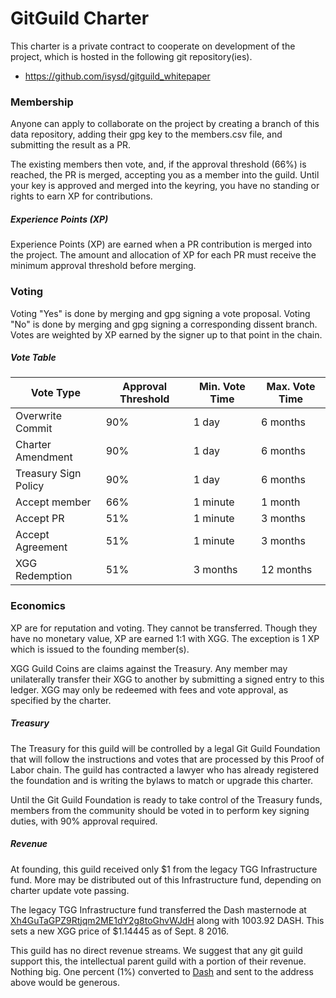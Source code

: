 # GitGuild Charter

This charter is a private contract to cooperate on development of the project, which is hosted in the following git repository(ies).

 + https://github.com/isysd/gitguild_whitepaper

### Membership

Anyone can apply to collaborate on the project by creating a branch of this data repository, adding their gpg key to the members.csv file, and submitting the result as a PR.

The existing members then vote, and, if the approval threshold (66%) is reached, the PR is merged, accepting you as a member into the guild. Until your key is approved and merged into the keyring, you have no standing or rights to earn XP for contributions.

##### Experience Points (XP)

Experience Points (XP) are earned when a PR contribution is merged into the project. The amount and allocation of XP for each PR must receive the minimum approval threshold before merging.

### Voting

Voting "Yes" is done by merging and gpg signing a vote proposal. Voting "No" is done by merging and gpg signing a corresponding dissent branch. Votes are weighted by XP earned by the signer up to that point in the chain.

##### Vote Table

| Vote Type | Approval Threshold | Min. Vote Time | Max. Vote Time |
|-----------|--------------------|----------------|----------------|
| Overwrite Commit | 90%         | 1 day          | 6 months       |
| Charter Amendment | 90%        | 1 day          | 6 months       |
| Treasury Sign Policy | 90%        | 1 day          | 6 months       |
| Accept member | 66%        | 1 minute          | 1 month       |
| Accept PR | 51%        | 1 minute          | 3 months       |
| Accept Agreement | 51%        | 1 minute          | 3 months       |
| XGG Redemption | 51%        | 3 months          | 12 months       |

### Economics

XP are for reputation and voting. They cannot be transferred. Though they have no monetary value, XP are earned 1:1 with XGG. The exception is 1 XP which is issued to the founding member(s).

XGG Guild Coins are claims against the Treasury. Any member may unilaterally transfer their XGG to another by submitting a signed entry to this ledger. XGG may only be redeemed with fees and vote approval, as specified by the charter.

##### Treasury

The Treasury for this guild will be controlled by a legal Git Guild Foundation that will follow the instructions and votes that are processed by this Proof of Labor chain. The guild has contracted a lawyer who has already registered the foundation and is writing the bylaws to match or upgrade this charter.

Until the Git Guild Foundation is ready to take control of the Treasury funds, members from the community should be voted in to perform key signing duties, with 90% approval required.

##### Revenue

At founding, this guild received only $1 from the legacy TGG Infrastructure fund. More may be distributed out of this Infrastructure fund, depending on charter update vote passing.

The legacy TGG Infrastructure fund transferred the Dash masternode at [Xh4GuTaGPZ9Rtjqm2ME1dY2g8toGhvWJdH](https://explorer.dash.org/address/Xh4GuTaGPZ9Rtjqm2ME1dY2g8toGhvWJdH) along with 1003.92 DASH. This sets a new XGG price of $1.14445 as of Sept. 8 2016.

This guild has no direct revenue streams. We suggest that any git guild support this, the intellectual parent guild with a portion of their revenue. Nothing big. One percent (1%) converted to [Dash](https://dash.org) and sent to the address above would be generous.
